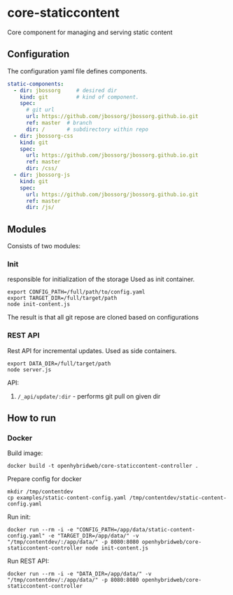 # core-staticcontent
Core component for managing and serving static content

## Configuration

The configuration yaml file defines components.

```yaml
static-components:
  - dir: jbossorg     # desired dir
    kind: git         # kind of component.
    spec:
      # git url
      url: https://github.com/jbossorg/jbossorg.github.io.git     
      ref: master  # branch
      dir: /       # subdirectory within repo
  - dir: jbossorg-css
    kind: git
    spec:
      url: https://github.com/jbossorg/jbossorg.github.io.git
      ref: master
      dir: /css/
  - dir: jbossorg-js
    kind: git
    spec:
      url: https://github.com/jbossorg/jbossorg.github.io.git
      ref: master
      dir: /js/
```

## Modules 

Consists of two modules:

### Init

responsible for initialization of the storage
Used as init container.

```shell script
export CONFIG_PATH=/full/path/to/config.yaml
export TARGET_DIR=/full/target/path
node init-content.js 
```

The result is that all git repose are cloned based on configurations

### REST API

Rest API for incremental updates.
Used as side containers.

```shell script
export DATA_DIR=/full/target/path
node server.js
```

API:

1. `/_api/update/:dir` - performs git pull on given dir


## How to run

### Docker

Build image:

```shell script
docker build -t openhybridweb/core-staticcontent-controller .
```

Prepare config for docker
```shell script
mkdir /tmp/contentdev
cp examples/static-content-config.yaml /tmp/contentdev/static-content-config.yaml
```

Run init:

```shell script
docker run --rm -i -e "CONFIG_PATH=/app/data/static-content-config.yaml" -e "TARGET_DIR=/app/data/" -v "/tmp/contentdev/:/app/data/" -p 8080:8080 openhybridweb/core-staticcontent-controller node init-content.js
```

Run REST API:

```shell script
docker run --rm -i -e "DATA_DIR=/app/data/" -v "/tmp/contentdev/:/app/data/" -p 8080:8080 openhybridweb/core-staticcontent-controller
```
